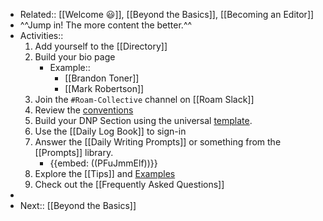 - Related:: [[Welcome 😃]], [[Beyond the Basics]], [[Becoming an Editor]]
- ^^Jump in! The more content the better.^^ 
- Activities:: 
    1. Add yourself to the [[Directory]]
    1. Build your bio page 
        - Example::
            - [[Brandon Toner]]
            - [[Mark Robertson]]
    3. Join the `#Roam-Collective` channel on [[Roam Slack]]
    4. Review the [conventions]([[Conventions]])
    5. Build your DNP Section using the universal [template](((qONZuXh3Y))). 
    6. Use the [[Daily Log Book]] to sign-in
    7. Answer the [[Daily Writing Prompts]] or something from the [[Prompts]] library.
        - {{embed: ((PFuJmmElf))}}
    8. Explore the [[Tips]] and [Examples]([[Example]])
    9. Check out the [[Frequently Asked Questions]]
- 
- Next:: [[Beyond the Basics]]

